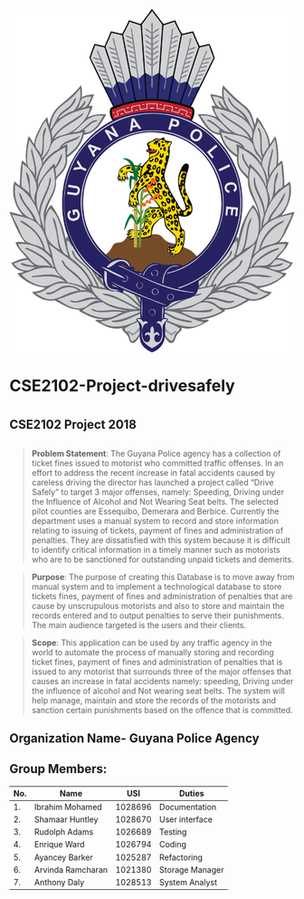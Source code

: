 ![](images/Guyana_Police_Force_Emblem.png) 
# CSE2102-Project-drivesafely <h1> 
## CSE2102 Project 2018 <h2>
>**Problem Statement**:
The Guyana Police agency has a collection of ticket fines issued to motorist who committed traffic offenses. In an effort to address the recent increase in fatal accidents caused by careless driving the director has launched a project called “Drive Safely” to target 3 major offenses, namely: Speeding, Driving under the Influence of Alcohol and Not Wearing Seat belts. The selected pilot counties are Essequibo, Demerara and Berbice. Currently the department uses a manual system to record and store information relating to issuing of tickets, payment of fines and administration of penalties. They are dissatisfied with this system because it is difficult to identify critical information in a timely manner such as motorists who are to be sanctioned for outstanding unpaid tickets and demerits.

>**Purpose**:
The purpose of creating this Database is to move away from manual system and to implement a technological database to store tickets fines, payment of fines and administration of penalties that are cause by unscrupulous motorists and also to store and maintain the records entered and to output penalties to serve their punishments. The main audience targeted is the users and their clients.

>**Scope**:
This application can be used by any traffic agency in the world to automate the process of manually storing and recording ticket fines, payment of fines and administration of penalties that is issued to any motorist that surrounds three of the major offenses that causes an increase in fatal accidents namely: speeding, Driving under the influence of alcohol and Not wearing seat belts. The system will help manage, maintain and store the records of the motorists and sanction certain punishments based on the offence that is committed.


## Organization Name- Guyana Police Agency <h2>

## Group Members:

| No.|    Name        |   USI   |   Duties      | 
| ---|----------------|---------|---------------|
|  1.| Ibrahim Mohamed  |  1028696 | Documentation 
|  2.| Shamaar Huntley  |  1028670 | User interface
|  3.| Rudolph Adams    |  1026689 | Testing
|  4.| Enrique Ward  	  |  1026794 | Coding
|  5.| Ayancey Barker   |  1025287 | Refactoring 
|  6.| Arvinda Ramcharan| 1021380  | Storage Manager
|  7.| Anthony Daly	    | 1028513  | System Analyst
                              
                                
                                 
                                 
                                
                                   

  
